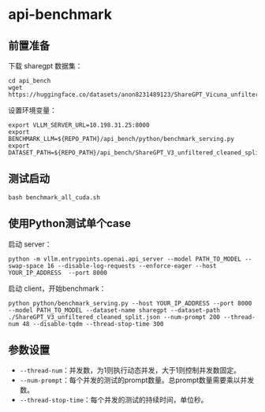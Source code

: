 # api-benchmark

## 前置准备

下载 sharegpt 数据集：

```shell
cd api_bench
wget https://huggingface.co/datasets/anon8231489123/ShareGPT_Vicuna_unfiltered/resolve/main/ShareGPT_V3_unfiltered_cleaned_split.json
```

设置环境变量：
```shell
export VLLM_SERVER_URL=10.198.31.25:8000
export BENCHMARK_LLM=${REPO_PATH}/api_bench/python/benchmark_serving.py
export DATASET_PATH=${REPO_PATH}/api_bench/ShareGPT_V3_unfiltered_cleaned_split.json
```

## 测试启动

```shell
bash benchmark_all_cuda.sh
```

## 使用Python测试单个case

启动 server：
```shell
python -m vllm.entrypoints.openai.api_server --model PATH_TO_MODEL --swap-space 16 --disable-log-requests --enforce-eager --host YOUR_IP_ADDRESS  --port 8000
```

启动 client，开始benchmark：
```shell
python python/benchmark_serving.py --host YOUR_IP_ADDRESS --port 8000 --model PATH_TO_MODEL --dataset-name sharegpt --dataset-path ./ShareGPT_V3_unfiltered_cleaned_split.json --num-prompt 200 --thread-num 48 --disable-tqdm --thread-stop-time 300
```

## 参数设置

- `--thread-num`：并发数，为1则执行动态并发，大于1则控制并发数固定。
- `--num-prompt`：每个并发的测试的prompt数量。总prompt数量需要乘以并发数。
- `--thread-stop-time`：每个并发的测试的持续时间，单位秒。